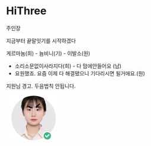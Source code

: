# HiThree
주인장

지금부터 끝말잇기를 시작하겠다


게르마늄(희) - 늄비니(기) - 이발소(원)
- 소리소문없이사라지다(희) - 다 맘에안들어요 (남)
- 요원했죠. 요즘 이제 다 해결됐으니 기다리시면 될거에요.(원)

지원님 경고. 두음법칙 안됩니다.

![alt text](image.png)

